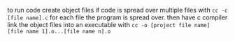 to run code create object files if code is spread over multiple files with `cc -c [file name].c` for each file the program is spread over. then have c compiler link the object files into an executable with `cc -o [project file name] [file name 1].o...[file name n].o`